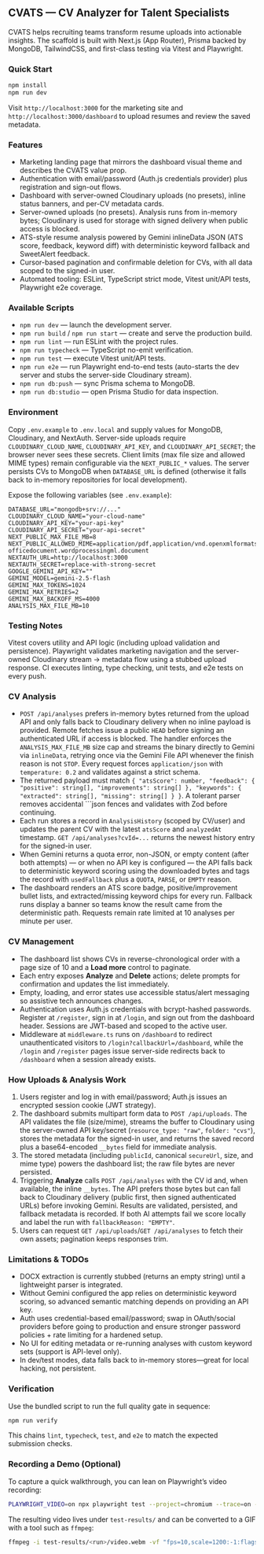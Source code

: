## CVATS — CV Analyzer for Talent Specialists

CVATS helps recruiting teams transform resume uploads into actionable insights. The scaffold is built with Next.js (App Router), Prisma backed by MongoDB, TailwindCSS, and first-class testing via Vitest and Playwright.

### Quick Start

```bash
npm install
npm run dev
```

Visit `http://localhost:3000` for the marketing site and `http://localhost:3000/dashboard` to upload resumes and review the saved metadata.

### Features

- Marketing landing page that mirrors the dashboard visual theme and describes the CVATS value prop.
- Authentication with email/password (Auth.js credentials provider) plus registration and sign-out flows.
- Dashboard with server-owned Cloudinary uploads (no presets), inline status banners, and per-CV metadata cards.
- Server-owned uploads (no presets). Analysis runs from in-memory bytes; Cloudinary is used for storage with signed delivery when public access is blocked.
- ATS-style resume analysis powered by Gemini inlineData JSON (ATS score, feedback, keyword diff) with deterministic keyword fallback and SweetAlert feedback.
- Cursor-based pagination and confirmable deletion for CVs, with all data scoped to the signed-in user.
- Automated tooling: ESLint, TypeScript strict mode, Vitest unit/API tests, Playwright e2e coverage.

### Available Scripts

- `npm run dev` — launch the development server.
- `npm run build` / `npm run start` — create and serve the production build.
- `npm run lint` — run ESLint with the project rules.
- `npm run typecheck` — TypeScript no-emit verification.
- `npm run test` — execute Vitest unit/API tests.
- `npm run e2e` — run Playwright end-to-end tests (auto-starts the dev server and stubs the server-side Cloudinary stream).
- `npm run db:push` — sync Prisma schema to MongoDB.
- `npm run db:studio` — open Prisma Studio for data inspection.

### Environment

Copy `.env.example` to `.env.local` and supply values for MongoDB, Cloudinary, and NextAuth. Server-side uploads require `CLOUDINARY_CLOUD_NAME`, `CLOUDINARY_API_KEY`, and `CLOUDINARY_API_SECRET`; the browser never sees these secrets. Client limits (max file size and allowed MIME types) remain configurable via the `NEXT_PUBLIC_*` values. The server persists CVs to MongoDB when `DATABASE_URL` is defined (otherwise it falls back to in-memory repositories for local development).

Expose the following variables (see `.env.example`):

```
DATABASE_URL="mongodb+srv://..."
CLOUDINARY_CLOUD_NAME="your-cloud-name"
CLOUDINARY_API_KEY="your-api-key"
CLOUDINARY_API_SECRET="your-api-secret"
NEXT_PUBLIC_MAX_FILE_MB=8
NEXT_PUBLIC_ALLOWED_MIME=application/pdf,application/vnd.openxmlformats-officedocument.wordprocessingml.document
NEXTAUTH_URL=http://localhost:3000
NEXTAUTH_SECRET=replace-with-strong-secret
GOOGLE_GEMINI_API_KEY=""
GEMINI_MODEL=gemini-2.5-flash
GEMINI_MAX_TOKENS=1024
GEMINI_MAX_RETRIES=2
GEMINI_MAX_BACKOFF_MS=4000
ANALYSIS_MAX_FILE_MB=10
```

### Testing Notes

Vitest covers utility and API logic (including upload validation and persistence). Playwright validates marketing navigation and the server-owned Cloudinary stream → metadata flow using a stubbed upload response. CI executes linting, type checking, unit tests, and e2e tests on every push.

### CV Analysis

- `POST /api/analyses` prefers in-memory bytes returned from the upload API and only falls back to Cloudinary delivery when no inline payload is provided. Remote fetches issue a public `HEAD` before signing an authenticated URL if access is blocked. The handler enforces the `ANALYSIS_MAX_FILE_MB` size cap and streams the binary directly to Gemini via `inlineData`, retrying once via the Gemini File API whenever the finish reason is not `STOP`. Every request forces `application/json` with `temperature: 0.2` and validates against a strict schema.
- The returned payload must match `{ "atsScore": number, "feedback": { "positive": string[], "improvements": string[] }, "keywords": { "extracted": string[], "missing": string[] } }`. A tolerant parser removes accidental ```json fences and validates with Zod before continuing.
- Each run stores a record in `AnalysisHistory` (scoped by CV/user) and updates the parent CV with the latest `atsScore` and `analyzedAt` timestamp. `GET /api/analyses?cvId=...` returns the newest history entry for the signed-in user.
- When Gemini returns a quota error, non-JSON, or empty content (after both attempts) — or when no API key is configured — the API falls back to deterministic keyword scoring using the downloaded bytes and tags the record with `usedFallback` plus a `QUOTA`, `PARSE`, or `EMPTY` reason.
- The dashboard renders an ATS score badge, positive/improvement bullet lists, and extracted/missing keyword chips for every run. Fallback runs display a banner so teams know the result came from the deterministic path. Requests remain rate limited at 10 analyses per minute per user.

### CV Management

- The dashboard list shows CVs in reverse-chronological order with a page size of 10 and a **Load more** control to paginate.
- Each entry exposes **Analyze** and **Delete** actions; delete prompts for confirmation and updates the list immediately.
- Empty, loading, and error states use accessible status/alert messaging so assistive tech announces changes.
- Authentication uses Auth.js credentials with bcrypt-hashed passwords. Register at `/register`, sign in at `/login`, and sign out from the dashboard header. Sessions are JWT-based and scoped to the active user.
- Middleware at `middleware.ts` runs on `/dashboard` to redirect unauthenticated visitors to `/login?callbackUrl=/dashboard`, while the `/login` and `/register` pages issue server-side redirects back to `/dashboard` when a session already exists.

### How Uploads & Analysis Work

1. Users register and log in with email/password; Auth.js issues an encrypted session cookie (JWT strategy).
2. The dashboard submits multipart form data to `POST /api/uploads`. The API validates the file (size/mime), streams the buffer to Cloudinary using the server-owned API key/secret (`resource_type: "raw"`, `folder: "cvs"`), stores the metadata for the signed-in user, and returns the saved record plus a base64-encoded `__bytes` field for immediate analysis.
3. The stored metadata (including `publicId`, canonical `secureUrl`, size, and mime type) powers the dashboard list; the raw file bytes are never persisted.
4. Triggering **Analyze** calls `POST /api/analyses` with the CV id and, when available, the inline `__bytes`. The API prefers those bytes but can fall back to Cloudinary delivery (public first, then signed authenticated URLs) before invoking Gemini. Results are validated, persisted, and fallback metadata is recorded. If both AI attempts fail we score locally and label the run with `fallbackReason: "EMPTY"`.
5. Users can request `GET /api/uploads`/`GET /api/analyses` to fetch their own assets; pagination keeps responses trim.

### Limitations & TODOs

- DOCX extraction is currently stubbed (returns an empty string) until a lightweight parser is integrated.
- Without Gemini configured the app relies on deterministic keyword scoring, so advanced semantic matching depends on providing an API key.
- Auth uses credential-based email/password; swap in OAuth/social providers before going to production and ensure stronger password policies + rate limiting for a hardened setup.
- No UI for editing metadata or re-running analyses with custom keyword sets (support is API-level only).
- In dev/test modes, data falls back to in-memory stores—great for local hacking, not persistent.

### Verification

Use the bundled script to run the full quality gate in sequence:

```bash
npm run verify
```

This chains `lint`, `typecheck`, `test`, and `e2e` to match the expected submission checks.

### Recording a Demo (Optional)

To capture a quick walkthrough, you can lean on Playwright’s video recording:

```bash
PLAYWRIGHT_VIDEO=on npx playwright test --project=chromium --trace=on --grep "dashboard upload"
```

The resulting video lives under `test-results/` and can be converted to a GIF with a tool such as `ffmpeg`:

```bash
ffmpeg -i test-results/<run>/video.webm -vf "fps=10,scale=1200:-1:flags=lanczos" demo.gif
```
